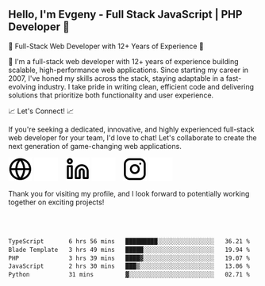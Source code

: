 ## Hello, I'm Evgeny - Full Stack JavaScript | PHP Developer 👋

🚀 Full-Stack Web Developer with 12+ Years of Experience 🚀

👋 I'm a full-stack web developer with 12+ years of experience building scalable, high-performance web applications. Since starting my career in 2007, I've honed my skills across the stack, staying adaptable in a fast-evolving industry. I take pride in writing clean, efficient code and delivering solutions that prioritize both functionality and user experience.

📈 Let's Connect! 📈

If you're seeking a dedicated, innovative, and highly experienced full-stack web developer for your team, I'd love to chat! Let's collaborate to create the next generation of game-changing web applications.

[![website](./img/globe-light.svg)](https://tradiry.com#gh-light-mode-only)
[![website](./img/globe-dark.svg)](https://tradiry.com#gh-dark-mode-only)
&nbsp;&nbsp;
[![website](./img/linkedin-light.svg)](https://www.linkedin.com/in/etulikov#gh-light-mode-only)
[![website](./img/linkedin-dark.svg)](https://www.linkedin.com/in/etulikov#gh-dark-mode-only)
&nbsp;&nbsp;
[![website](./img/instagram-light.svg)](https://www.instagram.com/evgenytulikov/#gh-light-mode-only)
[![website](./img/instagram-dark.svg)](https://www.instagram.com/evgenytulikov/#gh-dark-mode-only)

Thank you for visiting my profile, and I look forward to potentially working together on exciting projects!

<br />
<br />

<!--START_SECTION:waka-->

```txt
TypeScript       6 hrs 56 mins   █████████░░░░░░░░░░░░░░░░   36.21 %
Blade Template   3 hrs 49 mins   █████░░░░░░░░░░░░░░░░░░░░   19.94 %
PHP              3 hrs 39 mins   ████▓░░░░░░░░░░░░░░░░░░░░   19.07 %
JavaScript       2 hrs 30 mins   ███▒░░░░░░░░░░░░░░░░░░░░░   13.06 %
Python           31 mins         ▓░░░░░░░░░░░░░░░░░░░░░░░░   02.71 %
```

<!--END_SECTION:waka-->
